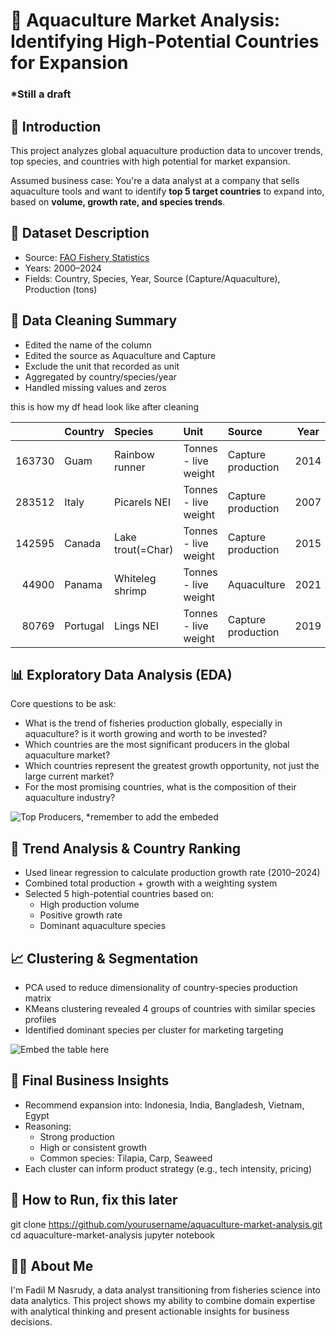 # 🌊 Aquaculture Market Analysis: Identifying High-Potential Countries for Expansion

### *Still a draft

## 📖 Introduction
This project analyzes global aquaculture production data to uncover trends, top species, and countries with high potential for market expansion. 

Assumed business case: You're a data analyst at a company that sells aquaculture tools and want to identify **top 5 target countries** to expand into, based on **volume, growth rate, and species trends**.

## 📂 Dataset Description
- Source: [FAO Fishery Statistics](https://www.fao.org/fishery/statistics-query/en/global_production/global_production_quantity)
- Years: 2000–2024
- Fields: Country, Species, Year, Source (Capture/Aquaculture), Production (tons)

## 🧼 Data Cleaning Summary
- Edited the name of the column
- Edited the source as Aquaculture and Capture
- Exclude the unit that recorded as unit
- Aggregated by country/species/year
- Handled missing values and zeros

this is how my df head look like after cleaning


|        | Country   | Species           | Unit                 | Source             |   Year |   Production |
|-------:|:----------|:------------------|:---------------------|:-------------------|:-------:|-------------:|
| 163730 | Guam      | Rainbow runner    | Tonnes - live weight | Capture production |   2014 |         0.86 |
| 283512 | Italy     | Picarels NEI      | Tonnes - live weight | Capture production |   2007 |      1644    |
| 142595 | Canada    | Lake trout(=Char) | Tonnes - live weight | Capture production |   2015 |       501    |
|  44900 | Panama    | Whiteleg shrimp   | Tonnes - live weight | Aquaculture        |   2021 |      5195    |
|  80769 | Portugal  | Lings NEI         | Tonnes - live weight | Capture production |   2019 |        11    |

## 📊 Exploratory Data Analysis (EDA)
Core questions to be ask:
- What is the trend of fisheries production globally, especially in aquaculture? is it worth growing and worth to be invested?
- Which countries are the most significant producers in the global aquaculture market?
- Which countries represent the greatest growth opportunity, not just the large current market?
- For the most promising countries, what is the composition of their aquaculture industry?

![Top Producers, *remember to add the embeded](visuals/top_producers.png)

## 🔬 Trend Analysis & Country Ranking
- Used linear regression to calculate production growth rate (2010–2024)
- Combined total production + growth with a weighting system
- Selected 5 high-potential countries based on:
   - High production volume
   - Positive growth rate
   - Dominant aquaculture species

## 📈 Clustering & Segmentation
- PCA used to reduce dimensionality of country-species production matrix
- KMeans clustering revealed 4 groups of countries with similar species profiles
- Identified dominant species per cluster for marketing targeting

![Embed the table here](visuals/top_producers.png)

## 🧠 Final Business Insights
- Recommend expansion into: Indonesia, India, Bangladesh, Vietnam, Egypt
- Reasoning:
   - Strong production
   - High or consistent growth
   - Common species: Tilapia, Carp, Seaweed
- Each cluster can inform product strategy (e.g., tech intensity, pricing)

## 🚀 How to Run, fix this later
git clone https://github.com/yourusername/aquaculture-market-analysis.git
cd aquaculture-market-analysis
jupyter notebook

## 🙋‍♂️ About Me
I'm Fadil M Nasrudy, a data analyst transitioning from fisheries science into data analytics. This project shows my ability to combine domain expertise with analytical thinking and present actionable insights for business decisions.







